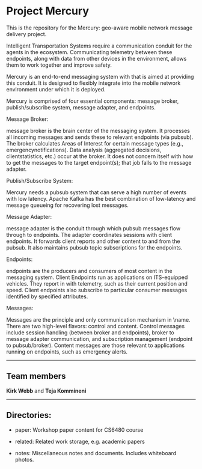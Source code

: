 # Project Mercury

This is the repository for the Mercury: geo-aware mobile network message 
delivery project.

Intelligent Transportation Systems require a communication conduit for
the agents in the ecosystem. Communicating telemetry between these endpoints,
along with data from other devices in the environment, allows them to
work together and improve safety.

Mercury is an end-to-end messaging system with that is aimed at providing 
this conduit. It is designed to flexibly integrate into the mobile
network environment under which it is deployed.

Mercury is comprised of four essential components: message broker,
publish/subscribe system, message adapter, and endpoints.

Message Broker:

message broker is the brain center of the messaging
system. It processes all incoming messages and sends these to relevant
endpoints (via pubsub). The broker calculates Areas of Interest 
for certain message types (e.g., emergencynotifications). 
Data analysis (aggregated decisions, clientstatistics, etc.) 
occur at the broker. It does not concern itself with
how to get the messages to the target endpoint(s); that job falls to
the message adapter.

Publish/Subscribe System:

Mercury needs a pubsub system that can serve a high number of events
with low latency. Apache Kafka has the best combination of low-latency and
message queueing for recovering lost messages.

Message Adapter:

message adapter is the conduit through which pubsub
messages flow through to endpoints. The adapter coordinates sessions
with client endpoints. It forwards client reports and other content to
and from the pubsub. It also maintains pubsub topic subscriptions for
the endpoints.

Endpoints:

endpoints are the producers and consumers of most content in
the messaging system. Client Endpoints run as applications on
ITS-equipped vehicles.  They report in with telemetry, such as their
current position and speed.  Client endpoints also subscribe to
particular consumer messages identified by specified attributes.

Messages:

Messages are the principle and only communication mechanism in
\name. There are two high-level flavors: control and
content. Control messages include session handling (between broker and
endpoints), broker to message adapter communication, and subscription
management (endpoint to pubsub/broker).  Content messages are those
relevant to applications running on endpoints, such as emergency
alerts.



---

## Team members

**Kirk Webb** and **Teja Kommineni**

---

## Directories:

* paper: Workshop paper content for CS6480 course

* related: Related work storage, e.g. academic papers

* notes: Miscellaneous notes and documents.  Includes whiteboard photos.
